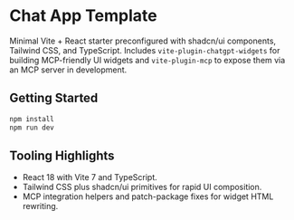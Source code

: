 # Chat App Template

Minimal Vite + React starter preconfigured with shadcn/ui components, Tailwind CSS, and TypeScript. Includes `vite-plugin-chatgpt-widgets` for building MCP-friendly UI widgets and `vite-plugin-mcp` to expose them via an MCP server in development.

## Getting Started

```bash
npm install
npm run dev
```

## Tooling Highlights

- React 18 with Vite 7 and TypeScript.
- Tailwind CSS plus shadcn/ui primitives for rapid UI composition.
- MCP integration helpers and patch-package fixes for widget HTML rewriting.

